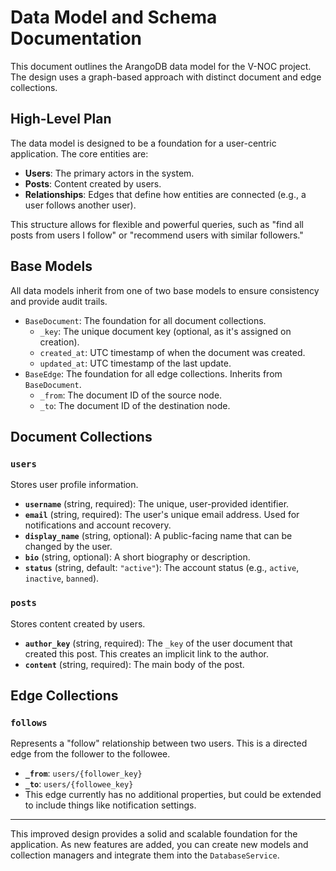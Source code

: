 # Data Model and Schema Documentation

This document outlines the ArangoDB data model for the V-NOC project. The design uses a graph-based approach with distinct document and edge collections.

## High-Level Plan

The data model is designed to be a foundation for a user-centric application. The core entities are:

-   **Users**: The primary actors in the system.
-   **Posts**: Content created by users.
-   **Relationships**: Edges that define how entities are connected (e.g., a user follows another user).

This structure allows for flexible and powerful queries, such as "find all posts from users I follow" or "recommend users with similar followers."

## Base Models

All data models inherit from one of two base models to ensure consistency and provide audit trails.

-   `BaseDocument`: The foundation for all document collections.
    -   `_key`: The unique document key (optional, as it's assigned on creation).
    -   `created_at`: UTC timestamp of when the document was created.
    -   `updated_at`: UTC timestamp of the last update.
-   `BaseEdge`: The foundation for all edge collections. Inherits from `BaseDocument`.
    -   `_from`: The document ID of the source node.
    -   `_to`: The document ID of the destination node.

## Document Collections

### `users`

Stores user profile information.

-   **`username`** (string, required): The unique, user-provided identifier.
-   **`email`** (string, required): The user's unique email address. Used for notifications and account recovery.
-   **`display_name`** (string, optional): A public-facing name that can be changed by the user.
-   **`bio`** (string, optional): A short biography or description.
-   **`status`** (string, default: `"active"`): The account status (e.g., `active`, `inactive`, `banned`).

### `posts`

Stores content created by users.

-   **`author_key`** (string, required): The `_key` of the user document that created this post. This creates an implicit link to the author.
-   **`content`** (string, required): The main body of the post.

## Edge Collections

### `follows`

Represents a "follow" relationship between two users. This is a directed edge from the follower to the followee.

-   **`_from`**: `users/{follower_key}`
-   **`_to`**: `users/{followee_key}`
-   This edge currently has no additional properties, but could be extended to include things like notification settings.

---

This improved design provides a solid and scalable foundation for the application. As new features are added, you can create new models and collection managers and integrate them into the `DatabaseService`.
